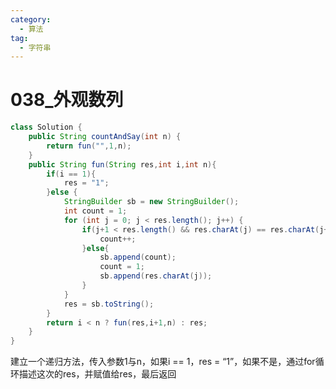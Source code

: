 ```yaml
---
category: 
  - 算法
tag: 
  - 字符串
---
```


# 038_外观数列

<Badge text="中等" type="warning" vertical="middle" />

```java
class Solution {
    public String countAndSay(int n) {
        return fun("",1,n);
    }
    public String fun(String res,int i,int n){
        if(i == 1){
            res = "1";
        }else {
            StringBuilder sb = new StringBuilder();
            int count = 1;
            for (int j = 0; j < res.length(); j++) {
                if(j+1 < res.length() && res.charAt(j) == res.charAt(j+1)){
                    count++;
                }else{
                    sb.append(count);
                    count = 1;
                    sb.append(res.charAt(j));
                }
            }
            res = sb.toString();
        }
        return i < n ? fun(res,i+1,n) : res;
    }
}
```
建立一个递归方法，传入参数1与n，如果i == 1，res = “1”，如果不是，通过for循环描述这次的res，并赋值给res，最后返回